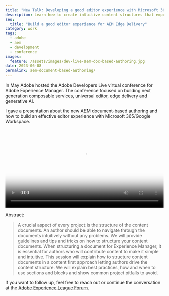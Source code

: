 ```yaml
---
title: "New Talk: Developing a good editor experience with Microsoft 365/Google Workspace"
description: Learn how to create intuitive content structures that empower authors in AEM Edge Delivery projects using familiar tools like Microsoft 365 and Google Workspace. Discover best practices and avoid common pitfalls when implementing document-based authoring workflows.
seo:
  title: "Build a good editor experience for AEM Edge Delivery"
category: work
tags:
  - adobe
  - aem
  - development
  - conference
images:
  feature: /assets/images/dev-live-aem-doc-based-authoring.jpg
date: 2023-06-08
permalink: aem-document-based-authoring/
---
```

In May Adobe hosted the Adobe Developers Live virtual conference for Adobe Experience Manager. The conference focused on building next generation composable services, universal editor, edge delivery and generative AI.

I gave a presentation about the new AEM document-based authoring and how to build an effective editor experience with Microsoft 365/Google Workspace.

<video controls width="100%" poster="//images-tv.adobe.com/mpcv3/71a43592-0569-4d31-b735-0bf279223ba3/86fa4476-3518-40fb-8323-c06bff92652d/664e969baf6e435a8ea7755e00ad6047_1685156700-1920x1080.jpg">
  <source src="//images-tv.adobe.com/mpcv3/7469/8ee3fb7a-4086-4f06-9898-0799c7aeea69_1685140943.854x480at800_h264.mp4" type="video/mp4">
</video>

Abstract:

> A crucial aspect of every project is the structure of the content documents. An author should be able to navigate through the documents intuitively without any problems. We will provide guidelines and tips and tricks on how to structure your content documents. When structuring a document for Experience Manager, it is essential for authors who will contribute content to make it simple and intuitive. This session will explain how to structure content documents in a content first approach letting authors drive the content structure. We will explain best practices, how and when to use sections and blocks and show common project pitfalls to avoid.

If you want to follow up, feel free to reach out or continue the conversation at the [Adobe Experience League Forum](https://adobe.ly/40YBTnO).
